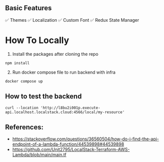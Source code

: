 ## Basic Features
✅ Themes
✅ Localization
✅ Custom Font
✅ Redux State Manager


# How To Locally

1. Install the packages after cloning the repo

```cli
npm install 
```

2. Run docker compose file to run backend with infra
```cli
docker compose up
```

## How to test the backend 
```cli
curl --location 'http://l8bu2i001p.execute-api.localhost.localstack.cloud:4566/local/my-resource'
```

## References:
- https://stackoverflow.com/questions/36560504/how-do-i-find-the-api-endpoint-of-a-lambda-function/44539898#44539898
- https://github.com/Unit2795/LocalStack-Terraform-AWS-Lambda/blob/main/main.tf